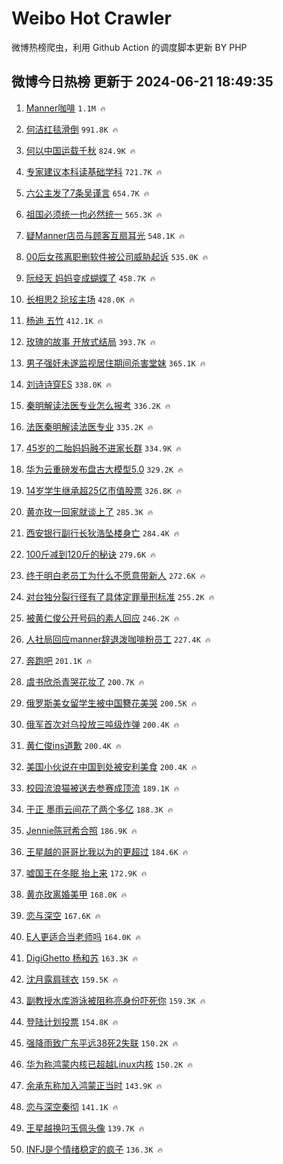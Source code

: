 # Weibo Hot Crawler 



微博热榜爬虫，利用 Github Action 的调度脚本更新 BY PHP 


## 微博今日热榜 更新于 2024-06-21 18:49:35 
1. [Manner咖啡](https://s.weibo.com/weibo?q=Manner%E5%92%96%E5%95%A1&t=31&band_rank=1&Refer=top) `1.1M 🔥` 

1. [何洁红毯滑倒](https://s.weibo.com/weibo?q=%23%E4%BD%95%E6%B4%81%E7%BA%A2%E6%AF%AF%E6%BB%91%E5%80%92%23&t=31&band_rank=2&Refer=top) `991.8K 🔥` 

1. [何以中国运载千秋](https://s.weibo.com/weibo?q=%23%E4%BD%95%E4%BB%A5%E4%B8%AD%E5%9B%BD%E8%BF%90%E8%BD%BD%E5%8D%83%E7%A7%8B%23&t=31&band_rank=3&Refer=top) `824.9K 🔥` 

1. [专家建议本科读基础学科](https://s.weibo.com/weibo?q=%23%E4%B8%93%E5%AE%B6%E5%BB%BA%E8%AE%AE%E6%9C%AC%E7%A7%91%E8%AF%BB%E5%9F%BA%E7%A1%80%E5%AD%A6%E7%A7%91%23&t=31&band_rank=4&Refer=top) `721.7K 🔥` 

1. [六公主发了7条吴谨言](https://s.weibo.com/weibo?q=%23%E5%85%AD%E5%85%AC%E4%B8%BB%E5%8F%91%E4%BA%867%E6%9D%A1%E5%90%B4%E8%B0%A8%E8%A8%80%23&t=31&band_rank=5&Refer=top) `654.7K 🔥` 

1. [祖国必须统一也必然统一](https://s.weibo.com/weibo?q=%23%E7%A5%96%E5%9B%BD%E5%BF%85%E9%A1%BB%E7%BB%9F%E4%B8%80%E4%B9%9F%E5%BF%85%E7%84%B6%E7%BB%9F%E4%B8%80%23&t=31&band_rank=6&Refer=top) `565.3K 🔥` 

1. [疑Manner店员与顾客互扇耳光](https://s.weibo.com/weibo?q=%23%E7%96%91Manner%E5%BA%97%E5%91%98%E4%B8%8E%E9%A1%BE%E5%AE%A2%E4%BA%92%E6%89%87%E8%80%B3%E5%85%89%23&t=31&band_rank=7&Refer=top) `548.1K 🔥` 

1. [00后女孩离职删软件被公司威胁起诉](https://s.weibo.com/weibo?q=%2300%E5%90%8E%E5%A5%B3%E5%AD%A9%E7%A6%BB%E8%81%8C%E5%88%A0%E8%BD%AF%E4%BB%B6%E8%A2%AB%E5%85%AC%E5%8F%B8%E5%A8%81%E8%83%81%E8%B5%B7%E8%AF%89%23&t=31&band_rank=8&Refer=top) `535.0K 🔥` 

1. [阮经天 妈妈变成蝴蝶了](https://s.weibo.com/weibo?q=%E9%98%AE%E7%BB%8F%E5%A4%A9%20%E5%A6%88%E5%A6%88%E5%8F%98%E6%88%90%E8%9D%B4%E8%9D%B6%E4%BA%86&t=31&band_rank=9&Refer=top) `458.7K 🔥` 

1. [长相思2 玱玹主场](https://s.weibo.com/weibo?q=%E9%95%BF%E7%9B%B8%E6%80%9D2%20%E7%8E%B1%E7%8E%B9%E4%B8%BB%E5%9C%BA&t=31&band_rank=10&Refer=top) `428.0K 🔥` 

1. [杨迪 五竹](https://s.weibo.com/weibo?q=%E6%9D%A8%E8%BF%AA%20%E4%BA%94%E7%AB%B9&t=31&band_rank=11&Refer=top) `412.1K 🔥` 

1. [玫瑰的故事 开放式结局](https://s.weibo.com/weibo?q=%E7%8E%AB%E7%91%B0%E7%9A%84%E6%95%85%E4%BA%8B%20%E5%BC%80%E6%94%BE%E5%BC%8F%E7%BB%93%E5%B1%80&t=31&band_rank=12&Refer=top) `393.7K 🔥` 

1. [男子强奸未遂监视居住期间杀害堂妹](https://s.weibo.com/weibo?q=%23%E7%94%B7%E5%AD%90%E5%BC%BA%E5%A5%B8%E6%9C%AA%E9%81%82%E7%9B%91%E8%A7%86%E5%B1%85%E4%BD%8F%E6%9C%9F%E9%97%B4%E6%9D%80%E5%AE%B3%E5%A0%82%E5%A6%B9%23&t=31&band_rank=13&Refer=top) `365.1K 🔥` 

1. [刘诗诗穿ES](https://s.weibo.com/weibo?q=%23%E5%88%98%E8%AF%97%E8%AF%97%E7%A9%BFES%23&t=31&band_rank=14&Refer=top) `338.0K 🔥` 

1. [秦明解读法医专业怎么报考](https://s.weibo.com/weibo?q=%23%E7%A7%A6%E6%98%8E%E8%A7%A3%E8%AF%BB%E6%B3%95%E5%8C%BB%E4%B8%93%E4%B8%9A%E6%80%8E%E4%B9%88%E6%8A%A5%E8%80%83%23&t=31&band_rank=15&Refer=top) `336.2K 🔥` 

1. [法医秦明解读法医专业](https://s.weibo.com/weibo?q=%23%E6%B3%95%E5%8C%BB%E7%A7%A6%E6%98%8E%E8%A7%A3%E8%AF%BB%E6%B3%95%E5%8C%BB%E4%B8%93%E4%B8%9A%23&t=31&band_rank=16&Refer=top) `335.2K 🔥` 

1. [45岁的二胎妈妈融不进家长群](https://s.weibo.com/weibo?q=%2345%E5%B2%81%E7%9A%84%E4%BA%8C%E8%83%8E%E5%A6%88%E5%A6%88%E8%9E%8D%E4%B8%8D%E8%BF%9B%E5%AE%B6%E9%95%BF%E7%BE%A4%23&t=31&band_rank=17&Refer=top) `334.9K 🔥` 

1. [华为云重磅发布盘古大模型5.0](https://s.weibo.com/weibo?q=%23%E5%8D%8E%E4%B8%BA%E4%BA%91%E9%87%8D%E7%A3%85%E5%8F%91%E5%B8%83%E7%9B%98%E5%8F%A4%E5%A4%A7%E6%A8%A1%E5%9E%8B5.0%23&t=31&band_rank=18&Refer=top) `329.2K 🔥` 

1. [14岁学生继承超25亿市值股票](https://s.weibo.com/weibo?q=%2314%E5%B2%81%E5%AD%A6%E7%94%9F%E7%BB%A7%E6%89%BF%E8%B6%8525%E4%BA%BF%E5%B8%82%E5%80%BC%E8%82%A1%E7%A5%A8%23&t=31&band_rank=19&Refer=top) `326.8K 🔥` 

1. [黄亦玫一回家就谈上了](https://s.weibo.com/weibo?q=%23%E9%BB%84%E4%BA%A6%E7%8E%AB%E4%B8%80%E5%9B%9E%E5%AE%B6%E5%B0%B1%E8%B0%88%E4%B8%8A%E4%BA%86%23&t=31&band_rank=20&Refer=top) `285.3K 🔥` 

1. [西安银行副行长狄浩坠楼身亡](https://s.weibo.com/weibo?q=%23%E8%A5%BF%E5%AE%89%E9%93%B6%E8%A1%8C%E5%89%AF%E8%A1%8C%E9%95%BF%E7%8B%84%E6%B5%A9%E5%9D%A0%E6%A5%BC%E8%BA%AB%E4%BA%A1%23&t=31&band_rank=21&Refer=top) `284.4K 🔥` 

1. [100斤减到120斤的秘诀](https://s.weibo.com/weibo?q=%23100%E6%96%A4%E5%87%8F%E5%88%B0120%E6%96%A4%E7%9A%84%E7%A7%98%E8%AF%80%23&t=31&band_rank=22&Refer=top) `279.6K 🔥` 

1. [终于明白老员工为什么不愿意带新人](https://s.weibo.com/weibo?q=%23%E7%BB%88%E4%BA%8E%E6%98%8E%E7%99%BD%E8%80%81%E5%91%98%E5%B7%A5%E4%B8%BA%E4%BB%80%E4%B9%88%E4%B8%8D%E6%84%BF%E6%84%8F%E5%B8%A6%E6%96%B0%E4%BA%BA%23&t=31&band_rank=23&Refer=top) `272.6K 🔥` 

1. [对台独分裂行径有了具体定罪量刑标准](https://s.weibo.com/weibo?q=%23%E5%AF%B9%E5%8F%B0%E7%8B%AC%E5%88%86%E8%A3%82%E8%A1%8C%E5%BE%84%E6%9C%89%E4%BA%86%E5%85%B7%E4%BD%93%E5%AE%9A%E7%BD%AA%E9%87%8F%E5%88%91%E6%A0%87%E5%87%86%23&t=31&band_rank=24&Refer=top) `255.2K 🔥` 

1. [被黄仁俊公开号码的素人回应](https://s.weibo.com/weibo?q=%23%E8%A2%AB%E9%BB%84%E4%BB%81%E4%BF%8A%E5%85%AC%E5%BC%80%E5%8F%B7%E7%A0%81%E7%9A%84%E7%B4%A0%E4%BA%BA%E5%9B%9E%E5%BA%94%23&t=31&band_rank=25&Refer=top) `246.2K 🔥` 

1. [人社局回应manner辞退泼咖啡粉员工](https://s.weibo.com/weibo?q=%23%E4%BA%BA%E7%A4%BE%E5%B1%80%E5%9B%9E%E5%BA%94manner%E8%BE%9E%E9%80%80%E6%B3%BC%E5%92%96%E5%95%A1%E7%B2%89%E5%91%98%E5%B7%A5%23&t=31&band_rank=26&Refer=top) `227.4K 🔥` 

1. [奔跑吧](https://s.weibo.com/weibo?q=%E5%A5%94%E8%B7%91%E5%90%A7&t=31&band_rank=27&Refer=top) `201.1K 🔥` 

1. [虞书欣杀青哭花妆了](https://s.weibo.com/weibo?q=%23%E8%99%9E%E4%B9%A6%E6%AC%A3%E6%9D%80%E9%9D%92%E5%93%AD%E8%8A%B1%E5%A6%86%E4%BA%86%23&t=31&band_rank=28&Refer=top) `200.7K 🔥` 

1. [俄罗斯美女留学生被中国簪花美哭](https://s.weibo.com/weibo?q=%23%E4%BF%84%E7%BD%97%E6%96%AF%E7%BE%8E%E5%A5%B3%E7%95%99%E5%AD%A6%E7%94%9F%E8%A2%AB%E4%B8%AD%E5%9B%BD%E7%B0%AA%E8%8A%B1%E7%BE%8E%E5%93%AD%23&t=31&band_rank=29&Refer=top) `200.5K 🔥` 

1. [俄军首次对乌投放三吨级炸弹](https://s.weibo.com/weibo?q=%23%E4%BF%84%E5%86%9B%E9%A6%96%E6%AC%A1%E5%AF%B9%E4%B9%8C%E6%8A%95%E6%94%BE%E4%B8%89%E5%90%A8%E7%BA%A7%E7%82%B8%E5%BC%B9%23&t=31&band_rank=30&Refer=top) `200.4K 🔥` 

1. [黄仁俊ins道歉](https://s.weibo.com/weibo?q=%23%E9%BB%84%E4%BB%81%E4%BF%8Ains%E9%81%93%E6%AD%89%23&t=31&band_rank=31&Refer=top) `200.4K 🔥` 

1. [美国小伙说在中国到处被安利美食](https://s.weibo.com/weibo?q=%23%E7%BE%8E%E5%9B%BD%E5%B0%8F%E4%BC%99%E8%AF%B4%E5%9C%A8%E4%B8%AD%E5%9B%BD%E5%88%B0%E5%A4%84%E8%A2%AB%E5%AE%89%E5%88%A9%E7%BE%8E%E9%A3%9F%23&t=31&band_rank=32&Refer=top) `200.4K 🔥` 

1. [校园流浪猫被送去参赛成顶流](https://s.weibo.com/weibo?q=%23%E6%A0%A1%E5%9B%AD%E6%B5%81%E6%B5%AA%E7%8C%AB%E8%A2%AB%E9%80%81%E5%8E%BB%E5%8F%82%E8%B5%9B%E6%88%90%E9%A1%B6%E6%B5%81%23&t=31&band_rank=33&Refer=top) `189.1K 🔥` 

1. [于正 墨雨云间花了两个多亿](https://s.weibo.com/weibo?q=%E4%BA%8E%E6%AD%A3%20%E5%A2%A8%E9%9B%A8%E4%BA%91%E9%97%B4%E8%8A%B1%E4%BA%86%E4%B8%A4%E4%B8%AA%E5%A4%9A%E4%BA%BF&t=31&band_rank=34&Refer=top) `188.3K 🔥` 

1. [Jennie陈冠希合照](https://s.weibo.com/weibo?q=Jennie%E9%99%88%E5%86%A0%E5%B8%8C%E5%90%88%E7%85%A7&t=31&band_rank=35&Refer=top) `186.9K 🔥` 

1. [王星越的哥哥比我以为的更超过](https://s.weibo.com/weibo?q=%23%E7%8E%8B%E6%98%9F%E8%B6%8A%E7%9A%84%E5%93%A5%E5%93%A5%E6%AF%94%E6%88%91%E4%BB%A5%E4%B8%BA%E7%9A%84%E6%9B%B4%E8%B6%85%E8%BF%87%23&t=31&band_rank=36&Refer=top) `184.6K 🔥` 

1. [嘘国王在冬眠 抬上来](https://s.weibo.com/weibo?q=%E5%98%98%E5%9B%BD%E7%8E%8B%E5%9C%A8%E5%86%AC%E7%9C%A0%20%E6%8A%AC%E4%B8%8A%E6%9D%A5&t=31&band_rank=37&Refer=top) `172.9K 🔥` 

1. [黄亦玫离婚美甲](https://s.weibo.com/weibo?q=%E9%BB%84%E4%BA%A6%E7%8E%AB%E7%A6%BB%E5%A9%9A%E7%BE%8E%E7%94%B2&t=31&band_rank=38&Refer=top) `168.0K 🔥` 

1. [恋与深空](https://s.weibo.com/weibo?q=%E6%81%8B%E4%B8%8E%E6%B7%B1%E7%A9%BA&t=31&band_rank=39&Refer=top) `167.6K 🔥` 

1. [E人更适合当老师吗](https://s.weibo.com/weibo?q=%23E%E4%BA%BA%E6%9B%B4%E9%80%82%E5%90%88%E5%BD%93%E8%80%81%E5%B8%88%E5%90%97%23&t=31&band_rank=40&Refer=top) `164.0K 🔥` 

1. [DigiGhetto 杨和苏](https://s.weibo.com/weibo?q=DigiGhetto%20%E6%9D%A8%E5%92%8C%E8%8B%8F&t=31&band_rank=41&Refer=top) `163.3K 🔥` 

1. [沈月露肩球衣](https://s.weibo.com/weibo?q=%23%E6%B2%88%E6%9C%88%E9%9C%B2%E8%82%A9%E7%90%83%E8%A1%A3%23&t=31&band_rank=42&Refer=top) `159.5K 🔥` 

1. [副教授水库游泳被阻称亮身份吓死你](https://s.weibo.com/weibo?q=%23%E5%89%AF%E6%95%99%E6%8E%88%E6%B0%B4%E5%BA%93%E6%B8%B8%E6%B3%B3%E8%A2%AB%E9%98%BB%E7%A7%B0%E4%BA%AE%E8%BA%AB%E4%BB%BD%E5%90%93%E6%AD%BB%E4%BD%A0%23&t=31&band_rank=43&Refer=top) `159.3K 🔥` 

1. [登陆计划投票](https://s.weibo.com/weibo?q=%E7%99%BB%E9%99%86%E8%AE%A1%E5%88%92%E6%8A%95%E7%A5%A8&t=31&band_rank=44&Refer=top) `154.8K 🔥` 

1. [强降雨致广东平远38死2失联](https://s.weibo.com/weibo?q=%23%E5%BC%BA%E9%99%8D%E9%9B%A8%E8%87%B4%E5%B9%BF%E4%B8%9C%E5%B9%B3%E8%BF%9C38%E6%AD%BB2%E5%A4%B1%E8%81%94%23&t=31&band_rank=45&Refer=top) `150.2K 🔥` 

1. [华为称鸿蒙内核已超越Linux内核](https://s.weibo.com/weibo?q=%23%E5%8D%8E%E4%B8%BA%E7%A7%B0%E9%B8%BF%E8%92%99%E5%86%85%E6%A0%B8%E5%B7%B2%E8%B6%85%E8%B6%8ALinux%E5%86%85%E6%A0%B8%23&t=31&band_rank=46&Refer=top) `150.2K 🔥` 

1. [余承东称加入鸿蒙正当时](https://s.weibo.com/weibo?q=%23%E4%BD%99%E6%89%BF%E4%B8%9C%E7%A7%B0%E5%8A%A0%E5%85%A5%E9%B8%BF%E8%92%99%E6%AD%A3%E5%BD%93%E6%97%B6%23&t=31&band_rank=47&Refer=top) `143.9K 🔥` 

1. [恋与深空秦彻](https://s.weibo.com/weibo?q=%23%E6%81%8B%E4%B8%8E%E6%B7%B1%E7%A9%BA%E7%A7%A6%E5%BD%BB%23&t=31&band_rank=48&Refer=top) `141.1K 🔥` 

1. [王星越换叼玉佩头像](https://s.weibo.com/weibo?q=%23%E7%8E%8B%E6%98%9F%E8%B6%8A%E6%8D%A2%E5%8F%BC%E7%8E%89%E4%BD%A9%E5%A4%B4%E5%83%8F%23&t=31&band_rank=49&Refer=top) `139.7K 🔥` 

1. [INFJ是个情绪稳定的疯子](https://s.weibo.com/weibo?q=%23INFJ%E6%98%AF%E4%B8%AA%E6%83%85%E7%BB%AA%E7%A8%B3%E5%AE%9A%E7%9A%84%E7%96%AF%E5%AD%90%23&t=31&band_rank=50&Refer=top) `136.3K 🔥` 

